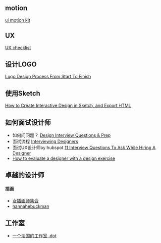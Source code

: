 ## motion

[ui motion kit](http://uimotionkit.io/?ref=land-book.com)

## UX
[UX checklist](https://drive.google.com/file/d/10jxKlGf4Hp_tFJuYr55lxbVR3Y1p6JWb/view)

## 设计LOGO
[Logo Design Process From Start To Finish](https://ebaqdesign.com/blog/logo-design-process/)

## 使用Sketch
[How to Create Interactive Design in Sketch, and Export HTML](https://medium.com/sketch-app-sources/how-to-create-interactive-design-in-sketch-and-export-html-add71a4be4e0)


## 如何面试设计师
- 如何问问题？ [Design Interview Questions & Prep](https://medium.com/sketch-app-sources/design-interview-questions-prep-d2e286a45e1d) 
- 面试流程 [Interviewing Designers](https://uxplanet.org/interviewing-designers-294224c15077)
- 面试UX设计师by hubspot [11 Interview Questions To Ask While Hiring A Designer](https://blog.hubspot.com/agency/interview-questions-designers)
- [How to evaluate a designer with a design exercise](https://library.gv.com/how-to-interview-a-designer-with-the-perfect-design-exercise-2c99e6646612)


## 卓越的设计师
#### 插画
- [女插画师集合](http://www.womenwhodraw.com)
- [hannahebuckman](https://hannahbuckman.co)

## 工作室
- [一个法国的工作室 .dot](http://www.studio-dot.fr/)
